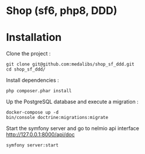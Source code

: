 <h1> Shop (sf6, php8, DDD) </h1>

# Installation 

Clone the project : 

```
git clone git@github.com:medalibs/shop_sf_ddd.git
cd shop_sf_ddd/
```
Install dependencies :

```
php composer.phar install
```
Up the PostgreSQL database and execute a migration :
```
docker-compose up -d
bin/console doctrine:migrations:migrate
```

Start the symfony server  and go to nelmio api interface http://127.0.0.1:8000/api/doc
```
symfony server:start
```










